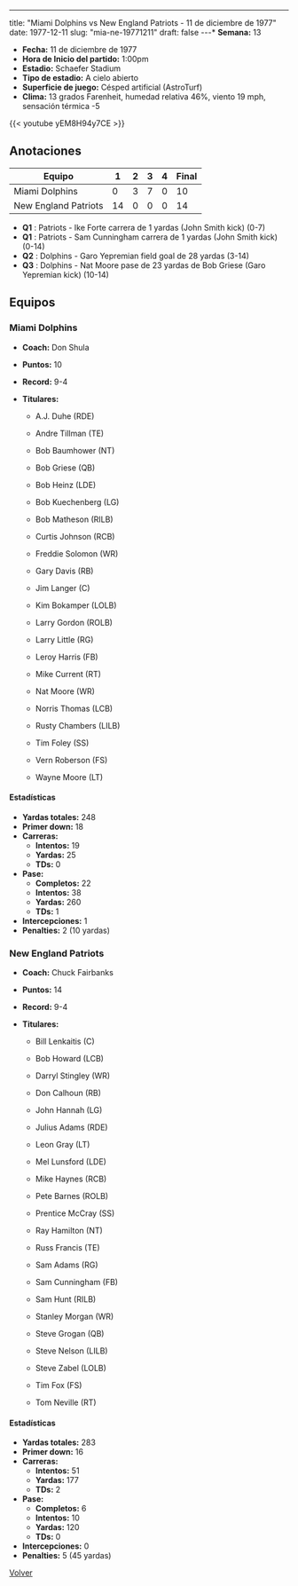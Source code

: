 ---
title: "Miami Dolphins vs New England Patriots - 11 de diciembre de 1977"
date: 1977-12-11
slug: "mia-ne-19771211"
draft: false
---* **Semana:** 13
* **Fecha:** 11 de diciembre de 1977
* **Hora de Inicio del partido:** 1:00pm
* **Estadio:** Schaefer Stadium
* **Tipo de estadio:** A cielo abierto
* **Superficie de juego:** Césped artificial (AstroTurf)
* **Clima:** 13 grados Farenheit, humedad relativa 46%, viento 19 mph, sensación térmica -5

{{< youtube yEM8H94y7CE >}}


## Anotaciones
| Equipo | 1 | 2 | 3 | 4 | Final |
|--------|---|---|---|---|-------|
| Miami Dolphins  | 0 | 3 | 7 | 0  | 10 |
| New England Patriots  | 14 | 0 | 0 | 0  | 14 |
* **Q1** : Patriots - Ike Forte carrera de 1 yardas (John Smith kick) (0-7)
* **Q1** : Patriots - Sam Cunningham carrera de 1 yardas (John Smith kick) (0-14)
* **Q2** : Dolphins - Garo Yepremian field goal de 28 yardas (3-14)
* **Q3** : Dolphins - Nat Moore pase de 23 yardas de Bob Griese (Garo Yepremian kick) (10-14)


## Equipos


### Miami Dolphins
* **Coach:** Don Shula
* **Puntos:** 10
* **Record:** 9-4
* **Titulares:** 

  * A.J. Duhe (RDE) 

  * Andre Tillman (TE) 

  * Bob Baumhower (NT) 

  * Bob Griese (QB) 

  * Bob Heinz (LDE) 

  * Bob Kuechenberg (LG) 

  * Bob Matheson (RILB) 

  * Curtis Johnson (RCB) 

  * Freddie Solomon (WR) 

  * Gary Davis (RB) 

  * Jim Langer (C) 

  * Kim Bokamper (LOLB) 

  * Larry Gordon (ROLB) 

  * Larry Little (RG) 

  * Leroy Harris (FB) 

  * Mike Current (RT) 

  * Nat Moore (WR) 

  * Norris Thomas (LCB) 

  * Rusty Chambers (LILB) 

  * Tim Foley (SS) 

  * Vern Roberson (FS) 

  * Wayne Moore (LT) 

#### Estadísticas
* **Yardas totales:** 248
* **Primer down:** 18
* **Carreras:**
  * **Intentos:** 19
  * **Yardas:** 25
  * **TDs:** 0
* **Pase:**
  * **Completos:** 22
  * **Intentos:** 38
  * **Yardas:** 260
  * **TDs:** 1
* **Intercepciones:** 1
* **Penalties:** 2 (10 yardas)

### New England Patriots
* **Coach:** Chuck Fairbanks
* **Puntos:** 14
* **Record:** 9-4
* **Titulares:** 

  * Bill Lenkaitis (C) 

  * Bob Howard (LCB) 

  * Darryl Stingley (WR) 

  * Don Calhoun (RB) 

  * John Hannah (LG) 

  * Julius Adams (RDE) 

  * Leon Gray (LT) 

  * Mel Lunsford (LDE) 

  * Mike Haynes (RCB) 

  * Pete Barnes (ROLB) 

  * Prentice McCray (SS) 

  * Ray Hamilton (NT) 

  * Russ Francis (TE) 

  * Sam Adams (RG) 

  * Sam Cunningham (FB) 

  * Sam Hunt (RILB) 

  * Stanley Morgan (WR) 

  * Steve Grogan (QB) 

  * Steve Nelson (LILB) 

  * Steve Zabel (LOLB) 

  * Tim Fox (FS) 

  * Tom Neville (RT) 

#### Estadísticas
* **Yardas totales:** 283
* **Primer down:** 16
* **Carreras:**
  * **Intentos:** 51
  * **Yardas:** 177
  * **TDs:** 2
* **Pase:**
  * **Completos:** 6
  * **Intentos:** 10
  * **Yardas:** 120
  * **TDs:** 0
* **Intercepciones:** 0
* **Penalties:** 5 (45 yardas)


[Volver](/historia/1977)
